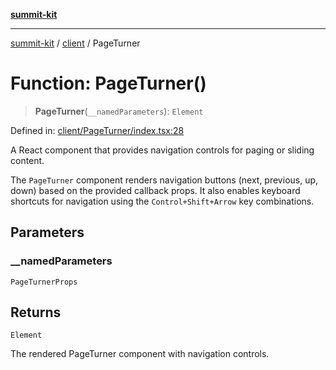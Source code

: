 [**summit-kit**](../../README.md)

***

[summit-kit](../../modules.md) / [client](../README.md) / PageTurner

# Function: PageTurner()

> **PageTurner**(`__namedParameters`): `Element`

Defined in: [client/PageTurner/index.tsx:28](https://github.com/andrewgremlich/summit-kit/blob/565747bf7acb79b39a721d44c9164df64d84a697/src/react/client/PageTurner/index.tsx#L28)

A React component that provides navigation controls for paging or sliding content.

The `PageTurner` component renders navigation buttons (next, previous, up, down) based on the provided callback props.
It also enables keyboard shortcuts for navigation using the `Control+Shift+Arrow` key combinations.

## Parameters

### \_\_namedParameters

`PageTurnerProps`

## Returns

`Element`

The rendered PageTurner component with navigation controls.
